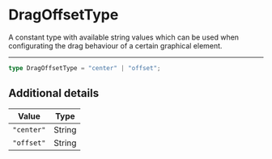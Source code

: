 # DragOffsetType

A constant type with available string values
which can be used when configurating the drag behaviour
of a certain graphical element.

- - -

```ts
type DragOffsetType = "center" | "offset";
```

## Additional details

| Value                  | Type   |
|------------------------|--------|
| ``"center"``          | String |
| ``"offset"``          | String |